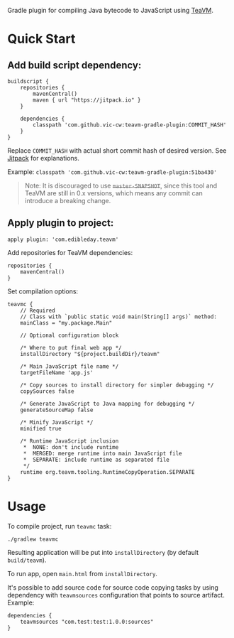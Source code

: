 Gradle plugin for compiling Java bytecode to JavaScript using [TeaVM](http://teavm.org/).

Quick Start
===========

## Add build script dependency:

```
buildscript {
    repositories {
        mavenCentral()
        maven { url "https://jitpack.io" }
    }

    dependencies {
        classpath 'com.github.vic-cw:teavm-gradle-plugin:COMMIT_HASH'
    }
}
```
Replace `COMMIT_HASH` with actual short commit hash of desired version. See [Jitpack](https://jitpack.io/) for explanations.

Example: `classpath 'com.github.vic-cw:teavm-gradle-plugin:51ba430'`

> Note: It is discouraged to use <strike>`master-SNAPSHOT`</strike>, since this tool and TeaVM are still in 0.x versions, which means any commit can introduce a breaking change.

## Apply plugin to project:
```
apply plugin: 'com.edibleday.teavm'
```

Add repositories for TeaVM dependencies:
```
repositories {
    mavenCentral()
}
```

Set compilation options:
```
teavmc {
    // Required
    // Class with `public static void main(String[] args)` method:
    mainClass = "my.package.Main"

    // Optional configuration block

    /* Where to put final web app */
    installDirectory "${project.buildDir}/teavm"

    /* Main JavaScript file name */
    targetFileName 'app.js'

    /* Copy sources to install directory for simpler debugging */
    copySources false

    /* Generate JavaScript to Java mapping for debugging */
    generateSourceMap false

    /* Minify JavaScript */
    minified true

    /* Runtime JavaScript inclusion
     *  NONE: don't include runtime
     *  MERGED: merge runtime into main JavaScript file
     *  SEPARATE: include runtime as separated file
     */
    runtime org.teavm.tooling.RuntimeCopyOperation.SEPARATE
}
```

Usage
=====
To compile project, run `teavmc` task:
```
./gradlew teavmc
```

Resulting application will be put into `installDirectory` (by default `build/teavm`).

To run app, open `main.html` from `installDirectory`.

It's possible to add source code for source code copying tasks by using dependency with `teavmsources` configuration that points to source artifact. Example:

```
dependencies {
    teavmsources "com.test:test:1.0.0:sources"
}
```
